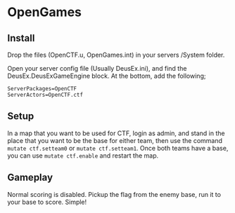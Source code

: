 # OpenGames

## Install
Drop the files (OpenCTF.u, OpenGames.int) in your servers /System folder.

Open your server config file (Usually DeusEx.ini), and find the DeusEx.DeusExGameEngine block.
At the bottom, add the following;
```
ServerPackages=OpenCTF
ServerActors=OpenCTF.ctf
```

## Setup
In a map that you want to be used for CTF, login as admin, and stand in the place that you want to be the base for either team, then use the command `mutate ctf.setteam0` or `mutate ctf.setteam1`.
Once both teams have a base, you can use `mutate ctf.enable` and restart the map.

## Gameplay
Normal scoring is disabled. Pickup the flag from the enemy base, run it to your base to score. Simple!